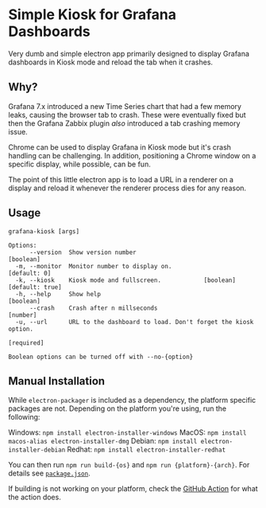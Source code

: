 # Simple Kiosk for Grafana Dashboards

Very dumb and simple electron app primarily designed to
display Grafana dashboards in Kiosk mode and reload the tab
when it crashes.

## Why?

Grafana 7.x introduced a new Time Series chart that had
a few memory leaks, causing the browser tab to crash. These
were eventually fixed but then the Grafana Zabbix plugin
_also_ introduced a tab crashing memory issue.

Chrome can be used to display Grafana in Kiosk mode but it's
crash handling can be challenging. In addition, positioning
a Chrome window on a specific display, while possible, can
be fun.

The point of this little electron app is to load a URL in
a renderer on a display and reload it whenever the renderer
process dies for any reason.

## Usage

```
grafana-kiosk [args]

Options:
      --version  Show version number                                   [boolean]
  -m, --monitor  Monitor number to display on.                      [default: 0]
  -k, --kiosk    Kiosk mode and fullscreen.            [boolean] [default: true]
  -h, --help     Show help                                             [boolean]
      --crash    Crash after n millseconds                              [number]
  -u, --url      URL to the dashboard to load. Don't forget the kiosk option.
                                                                      [required]

Boolean options can be turned off with --no-{option}
```

## Manual Installation

While `electron-packager` is included as a dependency, the platform specific
packages are not. Depending on the platform you're using, run the following:

Windows: `npm install electron-installer-windows`
MacOS: `npm install macos-alias electron-installer-dmg`
Debian: `npm install electron-installer-debian`
Redhat: `npm install electron-installer-redhat`

You can then run `npm run build-{os}` and `npm run {platform}-{arch}`. For details
see [`package.json`](package.json).

If building is not working on your platform, check the [GitHub Action](.github/workflows/release.yml)
for what the action does.
